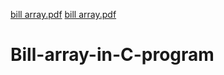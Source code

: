 [bill array.pdf](https://github.com/ms0208/Bill-array-in-C-program/files/8701762/bill.array.pdf)
[bill array.pdf](https://github.com/ms0208/Bill-array-in-C-program/files/8701768/bill.array.pdf)
# Bill-array-in-C-program

